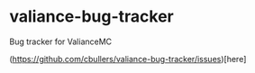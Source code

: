 # valiance-bug-tracker
Bug tracker for ValianceMC

(https://github.com/cbullers/valiance-bug-tracker/issues)[here]
